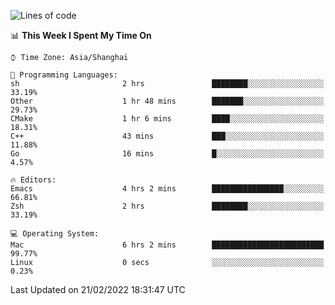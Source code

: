 <!--START_SECTION:waka-->
![Lines of code](https://img.shields.io/badge/From%20Hello%20World%20I%27ve%20Written-22%20Thousand%20lines%20of%20code-blue)

📊 **This Week I Spent My Time On** 

```text
⌚︎ Time Zone: Asia/Shanghai

💬 Programming Languages: 
sh                       2 hrs               ████████░░░░░░░░░░░░░░░░░   33.19% 
Other                    1 hr 48 mins        ███████░░░░░░░░░░░░░░░░░░   29.73% 
CMake                    1 hr 6 mins         ████░░░░░░░░░░░░░░░░░░░░░   18.31% 
C++                      43 mins             ███░░░░░░░░░░░░░░░░░░░░░░   11.88% 
Go                       16 mins             █░░░░░░░░░░░░░░░░░░░░░░░░   4.57%

🔥 Editors: 
Emacs                    4 hrs 2 mins        ████████████████░░░░░░░░░   66.81% 
Zsh                      2 hrs               ████████░░░░░░░░░░░░░░░░░   33.19%

💻 Operating System: 
Mac                      6 hrs 2 mins        █████████████████████████   99.77% 
Linux                    0 secs              ░░░░░░░░░░░░░░░░░░░░░░░░░   0.23%

```


 Last Updated on 21/02/2022 18:31:47 UTC
<!--END_SECTION:waka-->

